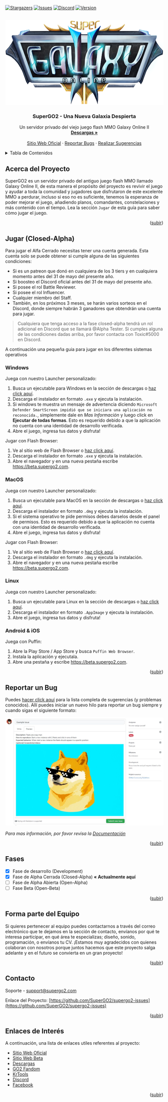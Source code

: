 

<div id="top"></div>

[![Stargazers][stars-shield]][stars-url]
[![Issues][issues-shield]][issues-url]
[![Discord][discord-shield]][discord-url]
[![Version][version-shield]][version-url]



<!-- PROJECT LOGO -->
<br />
<div align="center">
  <a href="https://github.com/othneildrew/Best-README-Template">
    <img src="images/logo.png" alt="Logo" width="593.5" height="270">
  </a>

  <h3 align="center">SuperGO2 - Una Nueva Galaxia Despierta</h3>

  <p align="center">
    Un servidor privado del viejo juego flash MMO Galaxy Online II
    <br />
    <a href="https://github.com/SuperGO2/supergo2-issues/releases"><strong>Descargas »</strong></a>
    <br />
    <br />
    <a href="https://supergo2.com">Sitio Web Oficial</a>
    ·
    <a href="https://github.com/SuperGO2/supergo2-issues/issues">Reportar Bugs</a>
    ·
    <a href="https://github.com/SuperGO2/supergo2-issues/issues">Realizar Sugerencias</a>
  </p>
</div>



<!-- TABLE OF CONTENTS -->
<details>
  <summary>Tabla de Contenidos</summary>
  <ol>
    <li><a href="#about-the-project">Acerca del Proyecto</a></li>
    <li><a href="#play-beta">Jugar (Closed-Alpha)</a>
      <ul>
        <li><a href="#windows">Windows</a></li>
        <li><a href="#macos">MacOS</a></li>
        <li><a href="#linux">Linux</a></li>
        <li><a href="#android-&-ios">Android & iOS</a></li>
      </ul>
    </li>
    <li><a href="#report-bug">Reportar un Bug</a></li>
    <li><a href="#roadmap">Fases</a></li>
    <li><a href="#join-the-team">Entrar al Equipo</a></li>
    <li><a href="#contact">Contacto</a></li>
    <li><a href="#interest-links">Enlaces de Interés</a></li>
  </ol>
</details>



<!-- ABOUT THE PROJECT -->
## Acerca del Proyecto

SuperGO2 es un servidor privado del antiguo juego flash MMO llamado Galaxy Online II, de esta manera el propósito del proyecto es revivir el juego y ayudar a toda la comunidad y jugadores que disfrutaron de este excelente MMO a perdurar, incluso si eso no es suficiente, tenemos la esperanza de poder mejorar el juego, añadiendo planos, comandantes, constelaciones y más contenido con el tiempo.
Lea la sección `Jugar` de esta guía para saber cómo jugar el juego.

<p align="right">(<a href="#top">subir</a>)</p>


<!-- GETTING STARTED -->
## Jugar (Closed-Alpha)

Para jugar el Alfa Cerrado necesitas tener una cuenta generada. Esta cuenta solo se puede obtener si cumple alguna de las siguientes condiciones:

- Si es un patreon que donó en cualquiera de los 3 tiers y en cualquiera momento antes del 31 de mayo del presente año. 
- Si boosteo el Discord oficial antes del 31 de mayo del presente año. 
- Si posee el rol Battle Reviewer. 
- Si posee el rol Influencer. 
- Cualquier miembro del Staff. 
- También, en los próximos 3 meses, se harán varios sorteos en el Discord, donde siempre habrán 3 ganadores que obtendrán una cuenta para jugar.

> Cualquiera que tenga acceso a la fase closed-alpha tendrá un rol adicional en Discord que se llamará @Alpha Tester. Si cumples alguna de las condiciones dadas arriba, por favor contacta con Toxic#5000 en Discord.

A continuación una pequeña guia para jugar en los diferentes sistemas operativos

### Windows

Juega con nuestro Launcher personalizado:

1. Busca un ejecutable para Windows en la sección de descargas o [haz click aquí](https://github.com/SuperGO2/supergo2-issues/releases).
2. Descarga el instalador en formato `.exe` y ejecuta la instalación.
3. Si windows te muestra un mensaje de advertencia diciendo `Microsoft Defender SmartScreen impidió que se iniciara una aplicación no reconocida.`, simplemente dale en _Mas Información_ y luego click en **Ejecutar de todas formas**. Esto es requerido debido a que la aplicación no cuenta con una identidad de desarrollo verificada.
4. Abre el juego, ingresa tus datos y disfruta!

Jugar con Flash Browser:

1. Ve al sitio web de Flash Browser o [haz click aquí](https://flash.pm/browser/).
2. Descarga el instalador en formato `.exe` y ejecuta la instalación.
3. Abre el navegador y en una nueva pestaña escribe https://beta.supergo2.com.

### MacOS

Juega con nuestro Launcher personalizado:

1. Busca un ejecutable para MacOS en la sección de descargas o [haz click aquí](https://github.com/SuperGO2/supergo2-issues/releases).
2. Descarga el instalador en formato `.dmg` y ejecuta la instalación.
3. Si el sistema operativo te pide permisos debes darselos desde el panel de permisos. Esto es requerido debido a que la aplicación no cuenta con una identidad de desarrollo verificada.
4. Abre el juego, ingresa tus datos y disfruta!

Jugar con Flash Browser:


1. Ve al sitio web de Flash Browser o [haz click aquí](https://flash.pm/browser/).
2. Descarga el instalador en formato `.dmg` y ejecuta la instalación.
3. Abre el navegador y en una nueva pestaña escribe https://beta.supergo2.com.

### Linux

Juega con nuestro Launcher personalizado:

1. Busca un ejecutable para Linux en la sección de descargas o [haz click aquí](https://github.com/SuperGO2/supergo2-issues/releases).
2. Descarga el instalador en formato `.AppImage` y ejecuta la instalación.
3. Abre el juego, ingresa tus datos y disfruta!

### Android & iOS

Juega con Puffin:

1. Abre la Play Store / App Store y busca `Puffin Web Browser`.
2. Instala la aplicación y ejecutala.
3. Abre una pestaña y escribe https://beta.supergo2.com.

<p align="right">(<a href="#top">subir</a>)</p>



<!-- USAGE EXAMPLES -->
## Reportar un Bug

Puedes [hacer click aquí](https://github.com/SuperGO2/supergo2-issues/issues) para la lista completa de sugerencias (y problemas conocidos). Allí puedes iniciar un nuevo hilo para reportar un bug siempre y cuando sigas el siguiente formato:

<img src="images/issue-example.png" alt="Issue Example">

_Para mas información, por favor revisa la [Documentación](https://github.com/SuperGO2/supergo2-issues/wiki)_

<p align="right">(<a href="#top">subir</a>)</p>



<!-- ROADMAP -->
## Fases

- [x] Fase de desarrollo (Development)
- [x] Fase de Alpha Cerrada (Closed-Alpha) **« Actualmente aquí**
- [ ] Fase de Alpha Abierta (Open-Alpha)
- [ ] Fase Beta (Open-Beta)

<p align="right">(<a href="#top">subir</a>)</p>



<!-- CONTRIBUTING -->
## Forma parte del Equipo

Si quieres pertenecer al equipo puedes contactarnos a través del correo electrónico que te dejamos en la sección de contacto, envíanos por qué te interesa participar, en qué área te especializas; diseño, sonido, programación, o envíanos tu CV. ¡Estamos muy agradecidos con quienes colaboran con nosotros porque juntos hacemos que este proyecto salga adelante y en el futuro se convierta en un gran proyecto!

<p align="right">(<a href="#top">subir</a>)</p>


<!-- CONTACT -->
## Contacto

Soporte - support@supergo2.com

Enlace del Proyecto: [https://github.com/SuperGO2/supergo2-issues](https://github.com/SuperGO2/supergo2-issues)

<p align="right">(<a href="#top">subir</a>)</p>



<!-- ACKNOWLEDGMENTS -->
## Enlaces de Interés

A continuación, una lista de enlaces utiles referentes al proyecto:

* [Sitio Web Oficial](https://supergo2.com)
* [Sitio Web Beta](https://beta.supergo2.com)
* [Descargas](https://github.com/SuperGO2/supergo2-issues/releases)
* [GO2 Fandom](https://galaxyonlineii.fandom.com)
* [KrTools](https://krtools.deajae.co.uk)
* [Discord](https://discord.gg/ApPQErfvJw)
* [Facebook](https://www.facebook.com/supergo2)

<p align="right">(<a href="#top">subir</a>)</p>



<!-- MARKDOWN LINKS & IMAGES -->
<!-- https://www.markdownguide.org/basic-syntax/#reference-style-links -->
[stars-shield]: https://img.shields.io/github/stars/SuperGO2/supergo2-issues.svg?style=for-the-badge
[stars-url]: https://github.com/SuperGO2/supergo2-issues/stargazers
[issues-shield]: https://img.shields.io/github/issues/SuperGO2/supergo2-issues.svg?style=for-the-badge
[issues-url]: https://github.com/SuperGO2/supergo2-issues/issues
[discord-shield]: https://img.shields.io/discord/777841529821331487?logo=discord&logoColor=white&style=for-the-badge
[discord-url]: https://discord.gg/ApPQErfvJw
[version-shield]: https://img.shields.io/badge/Version-v2022.2.pro--dev-blueviolet?logo=data:image/svg%2bxml;base64,PHN2ZyB4bWxucz0iaHR0cDovL3d3dy53My5vcmcvMjAwMC9zdmciIHZlcnNpb249IjEiIHdpZHRoPSI2MDAiIGhlaWdodD0iNjAwIj48cGF0aCBkPSJNMTI5IDExMWMtNTUgNC05MyA2Ni05MyA3OEwwIDM5OGMtMiA3MCAzNiA5MiA2OSA5MWgxYzc5IDAgODctNTcgMTMwLTEyOGgyMDFjNDMgNzEgNTAgMTI4IDEyOSAxMjhoMWMzMyAxIDcxLTIxIDY5LTkxbC0zNi0yMDljMC0xMi00MC03OC05OC03OGgtMTBjLTYzIDAtOTIgMzUtOTIgNDJIMjM2YzAtNy0yOS00Mi05Mi00MmgtMTV6IiBmaWxsPSIjZmZmIi8+PC9zdmc+&logoColor=white&style=for-the-badge
[version-url]: https://supergo2.com
